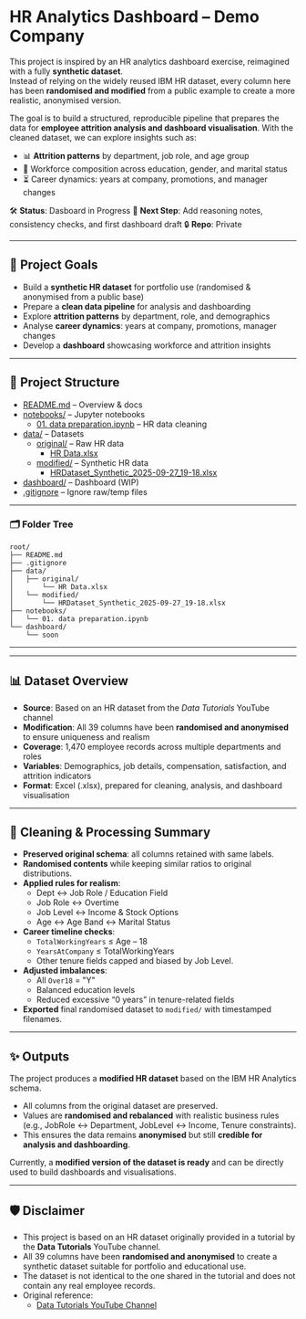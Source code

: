   # HR Analytics Dashboard – Demo Company

This project is inspired by an HR analytics dashboard exercise, reimagined with a fully **synthetic dataset**.  
Instead of relying on the widely reused IBM HR dataset, every column here has been **randomised and modified** from a public example to create a more realistic, anonymised version.  

The goal is to build a structured, reproducible pipeline that prepares the data for **employee attrition analysis and dashboard visualisation**. With the cleaned dataset, we can explore insights such as:  

- 📊 **Attrition patterns** by department, job role, and age group  
- 👥 Workforce composition across education, gender, and marital status  
- ⏳ Career dynamics: years at company, promotions, and manager changes   

🛠️ **Status**: Dasboard in Progress
🔮 **Next Step**: Add reasoning notes, consistency checks, and first dashboard draft 
🔒 **Repo**: Private 

---

## 📌 Project Goals

- Build a **synthetic HR dataset** for portfolio use (randomised & anonymised from a public base)  
- Prepare a **clean data pipeline** for analysis and dashboarding  
- Explore **attrition patterns** by department, role, and demographics  
- Analyse **career dynamics**: years at company, promotions, manager changes  
- Develop a **dashboard** showcasing workforce and attrition insights  

---

## 📂 Project Structure


- [README.md](README.md) – Overview & docs  
- [notebooks/](notebooks/) – Jupyter notebooks  
  - [01. data preparation.ipynb](notebooks/01.%20data%20preparation.ipynb) – HR data cleaning  
- [data/](data/) – Datasets  
  - [original/](data/original/) – Raw HR data  
    - [HR Data.xlsx](data/original/HR%20Data.xlsx)  
  - [modified/](data/modified/) – Synthetic HR data  
    - [HRDataset_Synthetic_2025-09-27_19-18.xlsx](data/modified/HRDataset_Synthetic_2025-09-27_19-18.xlsx)  
- [dashboard/](dashboard/) – Dashboard (WIP)  
- [.gitignore](.gitignore) – Ignore raw/temp files  

---

### 🗂️ Folder Tree

```
root/
├── README.md
├── .gitignore
├── data/
│   ├── original/
│       └── HR Data.xlsx
│   └── modified/
│       └── HRDataset_Synthetic_2025-09-27_19-18.xlsx
├── notebooks/
│   └── 01. data preparation.ipynb
└── dashboard/
    └── soon
```
---


---

## 📊 Dataset Overview

- **Source**: Based on an HR dataset from the *Data Tutorials* YouTube channel  
- **Modification**: All 39 columns have been **randomised and anonymised** to ensure uniqueness and realism  
- **Coverage**: 1,470 employee records across multiple departments and roles  
- **Variables**: Demographics, job details, compensation, satisfaction, and attrition indicators  
- **Format**: Excel (.xlsx), prepared for cleaning, analysis, and dashboard visualisation  

---

## 🧹 Cleaning & Processing Summary

- **Preserved original schema**: all columns retained with same labels.  
- **Randomised contents** while keeping similar ratios to original distributions.  
- **Applied rules for realism**:  
  - Dept ↔ Job Role / Education Field  
  - Job Role ↔ Overtime  
  - Job Level ↔ Income & Stock Options  
  - Age ↔ Age Band ↔ Marital Status  
- **Career timeline checks**:  
  - `TotalWorkingYears` ≤ Age – 18  
  - `YearsAtCompany` ≤ TotalWorkingYears  
  - Other tenure fields capped and biased by Job Level.  
- **Adjusted imbalances**:  
  - All `Over18` = "Y"  
  - Balanced education levels  
  - Reduced excessive “0 years” in tenure-related fields  
- **Exported** final randomised dataset to `modified/` with timestamped filenames.

---

## ✨ Outputs

The project produces a **modified HR dataset** based on the IBM HR Analytics schema.  
- All columns from the original dataset are preserved.  
- Values are **randomised and rebalanced** with realistic business rules (e.g., JobRole ↔ Department, JobLevel ↔ Income, Tenure constraints).  
- This ensures the data remains **anonymised** but still **credible for analysis and dashboarding**.  

Currently, a **modified version of the dataset is ready** and can be directly used to build dashboards and visualisations.  


---

## 🛡️ Disclaimer 

- This project is based on an HR dataset originally provided in a tutorial by the **Data Tutorials** YouTube channel.  
- All 39 columns have been **randomised and anonymised** to create a synthetic dataset suitable for portfolio and educational use.  
- The dataset is not identical to the one shared in the tutorial and does not contain any real employee records.  
- Original reference:  
  - [Data Tutorials YouTube Channel](https://www.youtube.com/@data_tutorials)  
